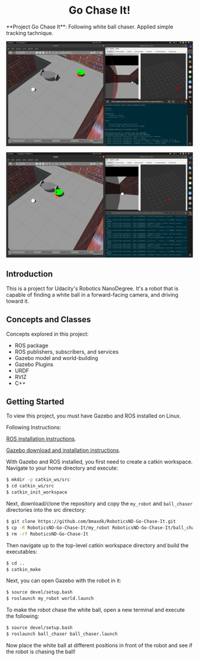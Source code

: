 <h1 align="center">Go Chase It!</h1>
**Project Go Chase It**: Following white ball chaser. Applied simple tracking tachnique.

[image1]: project_img/img1.png "img1"
[image2]: project_img/img2.png "img2"

![alt text][image1]

![alt text][image2]

## Introduction
This is a project for Udacity's Robotics NanoDegree. It's a robot that is capable of finding a white ball in a forward-facing camera, and driving toward it.

## Concepts and Classes
Concepts explored in this project:

  - ROS package
  - ROS publishers, subscribers, and services
  - Gazebo model and world-building
  - Gazebo Plugins
  - URDF
  - RVIZ
  - C++

## Getting Started
To view this project, you must have Gazebo and ROS installed on Linux.

Following Instructions:

[ROS installation instructions](http://wiki.ros.org/ROS/Installation).

[Gazebo download and installation instructions](http://gazebosim.org).

With Gazebo and ROS installed, you first need to create a catkin workspace. Navigate to your home directory and execute:
```bash
$ mkdir -p catkin_ws/src
$ cd catkin_ws/src
$ catkin_init_workspace
```

Next, download/clone the repository and copy the ```my_robot``` and ```ball_chaser``` directories into the src directory:
```bash
$ git clone https://github.com/bmaxdk/RoboticsND-Go-Chase-It.git
$ cp -R RoboticsND-Go-Chase-It/my_robot RoboticsND-Go-Chase-It/ball_chaser .
$ rm -rf RoboticsND-Go-Chase-It
```

Then navigate up to the top-level catkin workspace directory and build the executables:
```bash
$ cd ..
$ catkin_make
```

Next, you can open Gazebo with the robot in it:
```bash
$ source devel/setup.bash
$ roslaunch my_robot world.launch
```

To make the robot chase the white ball, open a new terminal and execute the following:
```bash
$ source devel/setup.bash
$ roslaunch ball_chaser ball_chaser.launch
```

Now place the white ball at different positions in front of the robot and see if the robot is chasing the ball!
